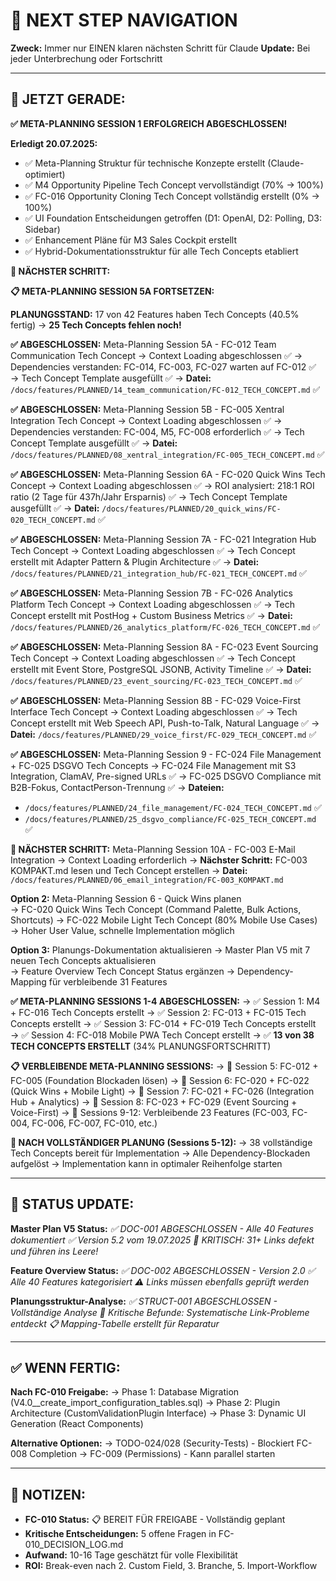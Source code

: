 # 🧭 NEXT STEP NAVIGATION

**Zweck:** Immer nur EINEN klaren nächsten Schritt für Claude
**Update:** Bei jeder Unterbrechung oder Fortschritt

---

## 🎯 JETZT GERADE:

**✅ META-PLANNING SESSION 1 ERFOLGREICH ABGESCHLOSSEN!**

**Erledigt 20.07.2025:**
- ✅ Meta-Planning Struktur für technische Konzepte erstellt (Claude-optimiert)
- ✅ M4 Opportunity Pipeline Tech Concept vervollständigt (70% → 100%)
- ✅ FC-016 Opportunity Cloning Tech Concept vollständig erstellt (0% → 100%)  
- ✅ UI Foundation Entscheidungen getroffen (D1: OpenAI, D2: Polling, D3: Sidebar)
- ✅ Enhancement Pläne für M3 Sales Cockpit erstellt
- ✅ Hybrid-Dokumentationsstruktur für alle Tech Concepts etabliert

**🚀 NÄCHSTER SCHRITT:**

**📋 META-PLANNING SESSION 5A FORTSETZEN:**

**PLANUNGSSTAND:** 17 von 42 Features haben Tech Concepts (40.5% fertig) → **25 Tech Concepts fehlen noch!**

**✅ ABGESCHLOSSEN:** Meta-Planning Session 5A - FC-012 Team Communication Tech Concept
→ Context Loading abgeschlossen ✅
→ Dependencies verstanden: FC-014, FC-003, FC-027 warten auf FC-012 ✅
→ Tech Concept Template ausgefüllt ✅
→ **Datei:** `/docs/features/PLANNED/14_team_communication/FC-012_TECH_CONCEPT.md` ✅

**✅ ABGESCHLOSSEN:** Meta-Planning Session 5B - FC-005 Xentral Integration Tech Concept
→ Context Loading abgeschlossen ✅
→ Dependencies verstanden: FC-004, M5, FC-008 erforderlich ✅
→ Tech Concept Template ausgefüllt ✅
→ **Datei:** `/docs/features/PLANNED/08_xentral_integration/FC-005_TECH_CONCEPT.md` ✅

**✅ ABGESCHLOSSEN:** Meta-Planning Session 6A - FC-020 Quick Wins Tech Concept
→ Context Loading abgeschlossen ✅
→ ROI analysiert: 218:1 ROI ratio (2 Tage für 437h/Jahr Ersparnis) ✅
→ Tech Concept Template ausgefüllt ✅
→ **Datei:** `/docs/features/PLANNED/20_quick_wins/FC-020_TECH_CONCEPT.md` ✅

**✅ ABGESCHLOSSEN:** Meta-Planning Session 7A - FC-021 Integration Hub Tech Concept
→ Context Loading abgeschlossen ✅
→ Tech Concept erstellt mit Adapter Pattern & Plugin Architecture ✅
→ **Datei:** `/docs/features/PLANNED/21_integration_hub/FC-021_TECH_CONCEPT.md` ✅

**✅ ABGESCHLOSSEN:** Meta-Planning Session 7B - FC-026 Analytics Platform Tech Concept
→ Context Loading abgeschlossen ✅
→ Tech Concept erstellt mit PostHog + Custom Business Metrics ✅
→ **Datei:** `/docs/features/PLANNED/26_analytics_platform/FC-026_TECH_CONCEPT.md` ✅

**✅ ABGESCHLOSSEN:** Meta-Planning Session 8A - FC-023 Event Sourcing Tech Concept
→ Context Loading abgeschlossen ✅
→ Tech Concept erstellt mit Event Store, PostgreSQL JSONB, Activity Timeline ✅
→ **Datei:** `/docs/features/PLANNED/23_event_sourcing/FC-023_TECH_CONCEPT.md` ✅

**✅ ABGESCHLOSSEN:** Meta-Planning Session 8B - FC-029 Voice-First Interface Tech Concept
→ Context Loading abgeschlossen ✅
→ Tech Concept erstellt mit Web Speech API, Push-to-Talk, Natural Language ✅
→ **Datei:** `/docs/features/PLANNED/29_voice_first/FC-029_TECH_CONCEPT.md` ✅

**✅ ABGESCHLOSSEN:** Meta-Planning Session 9 - FC-024 File Management + FC-025 DSGVO Tech Concepts
→ FC-024 File Management mit S3 Integration, ClamAV, Pre-signed URLs ✅
→ FC-025 DSGVO Compliance mit B2B-Fokus, ContactPerson-Trennung ✅
→ **Dateien:** 
  - `/docs/features/PLANNED/24_file_management/FC-024_TECH_CONCEPT.md` ✅
  - `/docs/features/PLANNED/25_dsgvo_compliance/FC-025_TECH_CONCEPT.md` ✅

**🔄 NÄCHSTER SCHRITT:** Meta-Planning Session 10A - FC-003 E-Mail Integration
→ Context Loading erforderlich
→ **Nächster Schritt:** FC-003 KOMPAKT.md lesen und Tech Concept erstellen
→ **Datei:** `/docs/features/PLANNED/06_email_integration/FC-003_KOMPAKT.md`

**Option 2:** Meta-Planning Session 6 - Quick Wins planen  
→ FC-020 Quick Wins Tech Concept (Command Palette, Bulk Actions, Shortcuts)
→ FC-022 Mobile Light Tech Concept (80% Mobile Use Cases)
→ Hoher User Value, schnelle Implementation möglich

**Option 3:** Planungs-Dokumentation aktualisieren
→ Master Plan V5 mit 7 neuen Tech Concepts aktualisieren  
→ Feature Overview Tech Concept Status ergänzen
→ Dependency-Mapping für verbleibende 31 Features

**✅ META-PLANNING SESSIONS 1-4 ABGESCHLOSSEN:**
→ ✅ Session 1: M4 + FC-016 Tech Concepts erstellt
→ ✅ Session 2: FC-013 + FC-015 Tech Concepts erstellt
→ ✅ Session 3: FC-014 + FC-019 Tech Concepts erstellt
→ ✅ Session 4: FC-018 Mobile PWA Tech Concept erstellt
→ ✅ **13 von 38 TECH CONCEPTS ERSTELLT** (34% PLANUNGSFORTSCHRITT)

**📋 VERBLEIBENDE META-PLANNING SESSIONS:**
→ 📅 Session 5: FC-012 + FC-005 (Foundation Blockaden lösen)
→ 📅 Session 6: FC-020 + FC-022 (Quick Wins + Mobile Light)
→ 📅 Session 7: FC-021 + FC-026 (Integration Hub + Analytics)
→ 📅 Session 8: FC-023 + FC-029 (Event Sourcing + Voice-First)
→ 📅 Sessions 9-12: Verbleibende 23 Features (FC-003, FC-004, FC-006, FC-007, FC-010, etc.)

**🎯 NACH VOLLSTÄNDIGER PLANUNG (Sessions 5-12):**
→ 38 vollständige Tech Concepts bereit für Implementation
→ Alle Dependency-Blockaden aufgelöst
→ Implementation kann in optimaler Reihenfolge starten

---

## 🚨 STATUS UPDATE:

**Master Plan V5 Status:**
_✅ DOC-001 ABGESCHLOSSEN - Alle 40 Features dokumentiert_
_✅ Version 5.2 vom 19.07.2025_
_🚨 KRITISCH: 31+ Links defekt und führen ins Leere!_

**Feature Overview Status:**
_✅ DOC-002 ABGESCHLOSSEN - Version 2.0_
_✅ Alle 40 Features kategorisiert_
_⚠️ Links müssen ebenfalls geprüft werden_

**Planungsstruktur-Analyse:**
_✅ STRUCT-001 ABGESCHLOSSEN - Vollständige Analyse_
_🚨 Kritische Befunde: Systematische Link-Probleme entdeckt_
_📋 Mapping-Tabelle erstellt für Reparatur_

---

## ✅ WENN FERTIG:

**Nach FC-010 Freigabe:**
→ Phase 1: Database Migration (V4.0__create_import_configuration_tables.sql)
→ Phase 2: Plugin Architecture (CustomValidationPlugin Interface)
→ Phase 3: Dynamic UI Generation (React Components)

**Alternative Optionen:**
→ TODO-024/028 (Security-Tests) - Blockiert FC-008 Completion
→ FC-009 (Permissions) - Kann parallel starten

---

## 📝 NOTIZEN:

- **FC-010 Status:** 📋 BEREIT FÜR FREIGABE - Vollständig geplant
- **Kritische Entscheidungen:** 5 offene Fragen in FC-010_DECISION_LOG.md
- **Aufwand:** 10-16 Tage geschätzt für volle Flexibilität
- **ROI:** Break-even nach 2. Custom Field, 3. Branche, 5. Import-Workflow